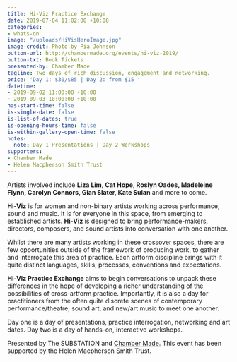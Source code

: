 ```yaml
---
title: Hi-Viz Practice Exchange
date: 2019-07-04 11:02:00 +10:00
categories:
- whats-on
image: "/uploads/HiVisHeroImage.jpg"
image-credit: Photo by Pia Johnson
button-url: http://chambermade.org/events/hi-viz-2019/
button-txt: Book Tickets
presented-by: Chamber Made
tagline: Two days of rich discussion, engagement and networking.
price: 'Day 1: $30/$85 | Day 2: from $15 '
datetime:
- 2019-09-02 11:00:00 +10:00
- 2019-09-03 10:00:00 +10:00
has-start-time: false
is-single-date: false
is-list-of-dates: true
is-opening-hours-time: false
is-within-gallery-open-time: false
notes:
  note: Day 1 Presentations | Day 2 Workshops
supporters:
- Chamber Made
- Helen Macpherson Smith Trust
---
```


Artists involved include **Liza Lim, Cat Hope, Roslyn Oades, Madeleine Flynn, Carolyn Connors, Gian Slater, Kate Sulan** and more to come. 

**Hi-Viz** is for women and non-binary artists working across performance, sound and music. It is for everyone in this space, from emerging to established artists. **Hi-Viz** is designed to bring performance-makers, directors, composers, and sound artists into conversation with one another.

Whilst there are many artists working in these crossover spaces, there are few opportunities outside of the framework of producing work, to gather and interrogate this area of practice. Each artform discipline brings with it quite distinct languages, skills, processes, conventions and expectations.

**Hi-Viz Practice Exchange** aims to begin conversations to unpack these differences in the hope of developing a richer understanding of the possibilities of cross-artform practice. Importantly, it is also a day for practitioners from the often quite discrete scenes of contemporary performance/theatre, sound art, and new/art music to meet one another.

Day one is a day of presentations, practice interrogation, networking and art dates. Day two is a day of hands-on, interactive workshops.

Presented by The SUBSTATION and [Chamber Made.](www.chambermade.org) This event has been supported by the Helen Macpherson Smith Trust.